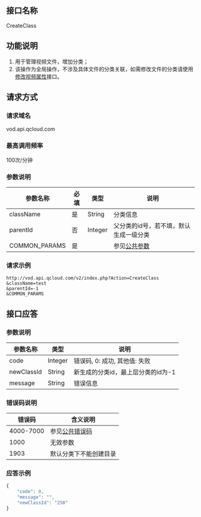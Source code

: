 ## 接口名称
CreateClass

## 功能说明
1. 用于管理视频文件，增加分类；
2. 该操作为全局操作，不涉及具体文件的分类关联，如需修改文件的分类请使用[修改视频属性](/document/product/266/7828)接口。

## 请求方式

### 请求域名
vod.api.qcloud.com

### 最高调用频率
100次/分钟

### 参数说明
| 参数名称 | 必填 | 类型 | 说明 |
|---------|---------|---------|---------|
| className | 是 | String | 分类信息 |
| parentId | 否 | Integer | 父分类的id号，若不填，默认生成一级分类 |
| COMMON_PARAMS | 是 |  | 参见[公共参数](/document/api/213/6976) |

### 请求示例
```
http://vod.api.qcloud.com/v2/index.php?Action=CreateClass
&className=test
&parentId=-1
&COMMON_PARAMS
```
## 接口应答

### 参数说明
| 参数名称 | 类型 | 说明 |
|---------|---------|---------|
| code | Integer | 错误码, 0: 成功, 其他值: 失败 |
| newClassId | String | 新生成的分类id，最上层分类的id为-1 |
| message | String | 错误信息 |

### 错误码说明
| 错误码 | 含义说明|
|---------|---------|
| 4000-7000 | 参见[公共错误码](/document/product/266/7783)  |
| 1000 | 无效参数  |
| 1903 | 默认分类下不能创建目录 |

### 应答示例
```javascript
{
    "code": 0,
    "message": "",
    "newClassId": "250"
}
```
